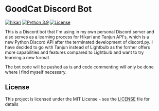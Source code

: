 # GoodCat Discord Bot

[![hikari](https://img.shields.io/badge/hikari-v2.0.0.dev101-blue.svg)](https://github.com/Rapptz/discord.py)
[![Python 3.9](https://img.shields.io/badge/python-3.9-blue.svg)](https://www.python.org/)
[![License](https://img.shields.io/github/license/haruyuki/GoodCat.svg)](https://github.com/haruyuki/GoodCat/blob/master/LICENSE)

This is a Discord bot that I'm using in my own personal Discord server and also serves as a learning process for Hikari and Tanjun API's, which is a new Python Discord API after the terminated development of discord.py. I have decided to go with Tanjun instead of Lightbulb as the former offers more capabilities and features compared to Lightbulb and want to try learning a new format 

The bot code will be pushed as is and code commenting will only be done where I find myself necessary.

## License

This project is licensed under the MIT License - see the [LICENSE](LICENSE) file for details